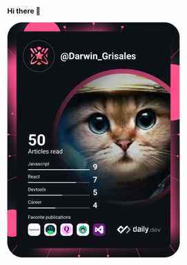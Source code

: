 ### Hi there 👋

<!--
**jhonGriGi/jhonGriGi** is a ✨ _special_ ✨ repository because its `README.md` (this file) appears on your GitHub profile.

Here are some ideas to get you started:

- 🔭 I’m currently working on ...
- 🌱 I’m currently learning ...
- 👯 I’m looking to collaborate on ...
- 🤔 I’m looking for help with ...
- 💬 Ask me about ...
- 📫 How to reach me: ...
- 😄 Pronouns: ...
- ⚡ Fun fact: ...
-->
<a href="https://api.daily.dev/devcards"><img src="https://github.com/jhonGriGi/jhonGriGi/blob/master/devcard.svg" width="400" alt="Darwin Grisales's Dev Card"/></a>
